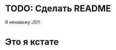 # TODO: Сделать README
Я ненавижу JS!!!

# Это я кстате
[](https://github.com/niceguy135/niceguy135/me_for_real.gif)
